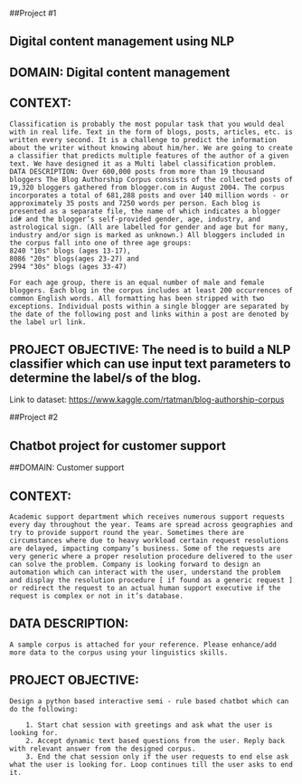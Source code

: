 ##Project #1

## Digital content management using NLP

## DOMAIN: Digital content management

## CONTEXT: 
	Classification is probably the most popular task that you would deal with in real life. Text in the form of blogs, posts, articles, etc. is written every second. It is a challenge to predict the information about the writer without knowing about him/her. We are going to create a classifier that predicts multiple features of the author of a given text. We have designed it as a Multi label classification problem.
	DATA DESCRIPTION: Over 600,000 posts from more than 19 thousand bloggers The Blog Authorship Corpus consists of the collected posts of 19,320 bloggers gathered from blogger.com in August 2004. The corpus incorporates a total of 681,288 posts and over 140 million words - or approximately 35 posts and 7250 words per person. Each blog is presented as a separate file, the name of which indicates a blogger id# and the blogger’s self-provided gender, age, industry, and astrological sign. (All are labelled for gender and age but for many, industry and/or sign is marked as unknown.) All bloggers included in the corpus fall into one of three age groups:
	8240 "10s" blogs (ages 13-17), 
	8086 "20s" blogs(ages 23-27) and 
	2994 "30s" blogs (ages 33-47)

	For each age group, there is an equal number of male and female bloggers. Each blog in the corpus includes at least 200 occurrences of common English words. All formatting has been stripped with two exceptions. Individual posts within a single blogger are separated by the date of the following post and links within a post are denoted by the label url link. 



## PROJECT OBJECTIVE: The need is to build a NLP classifier which can use input text parameters to determine the label/s of the blog.

Link to dataset: https://www.kaggle.com/rtatman/blog-authorship-corpus



##Project #2

## Chatbot project for customer support

##DOMAIN: 
	Customer support

## CONTEXT:

	Academic support department which receives numerous support requests every day throughout the year. Teams are spread across geographies and try to provide support round the year. Sometimes there are circumstances where due to heavy workload certain request resolutions are delayed, impacting company’s business. Some of the requests are very generic where a proper resolution procedure delivered to the user can solve the problem. Company is looking forward to design an automation which can interact with the user, understand the problem and display the resolution procedure [ if found as a generic request ] or redirect the request to an actual human support executive if the request is complex or not in it’s database.

## DATA DESCRIPTION:

	A sample corpus is attached for your reference. Please enhance/add more data to the corpus using your linguistics skills.

## PROJECT OBJECTIVE:

	Design a python based interactive semi - rule based chatbot which can do the following:

		1. Start chat session with greetings and ask what the user is looking for.
		2. Accept dynamic text based questions from the user. Reply back with relevant answer from the designed corpus. 
		3. End the chat session only if the user requests to end else ask what the user is looking for. Loop continues till the user asks to end it.
		
		